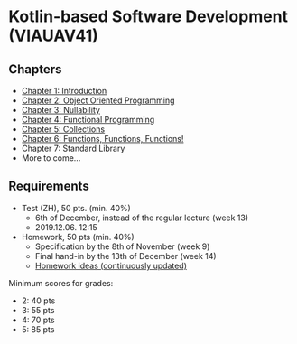 # Kotlin-based Software Development (VIAUAV41)

## Chapters

- [Chapter 1: Introduction](./material/1.md)
- [Chapter 2: Object Oriented Programming](./material/2.md)
- [Chapter 3: Nullability](./material/3.md)
- [Chapter 4: Functional Programming](./material/4.md)
- [Chapter 5: Collections](./material/5.md)
- [Chapter 6: Functions, Functions, Functions!](./material/6.md)
- Chapter 7: Standard Library
- More to come...

## Requirements

- Test (ZH), 50 pts. (min. 40%)
    - 6th of December, instead of the regular lecture (week 13)
    - 2019.12.06. 12:15
- Homework, 50 pts (min. 40%)
    - Specification by the 8th of November (week 9)
    - Final hand-in by the 13th of December (week 14)
    - [Homework ideas (continuously updated)](./homework.md)

Minimum scores for grades: 

- 2: 40 pts
- 3: 55 pts
- 4: 70 pts
- 5: 85 pts
